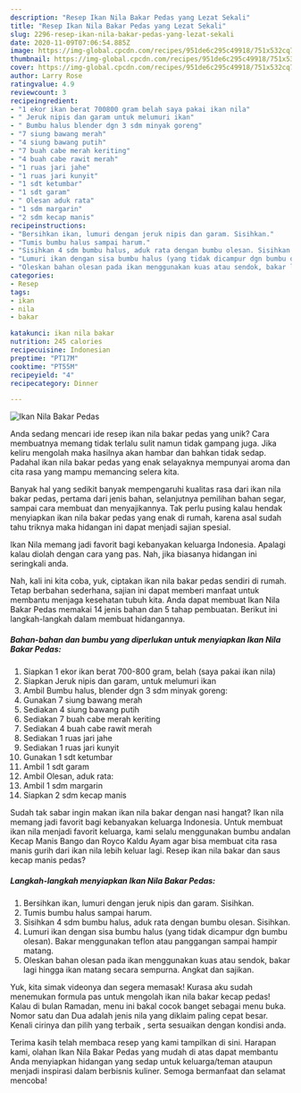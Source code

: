 ```yaml
---
description: "Resep Ikan Nila Bakar Pedas yang Lezat Sekali"
title: "Resep Ikan Nila Bakar Pedas yang Lezat Sekali"
slug: 2296-resep-ikan-nila-bakar-pedas-yang-lezat-sekali
date: 2020-11-09T07:06:54.885Z
image: https://img-global.cpcdn.com/recipes/951de6c295c49918/751x532cq70/ikan-nila-bakar-pedas-foto-resep-utama.jpg
thumbnail: https://img-global.cpcdn.com/recipes/951de6c295c49918/751x532cq70/ikan-nila-bakar-pedas-foto-resep-utama.jpg
cover: https://img-global.cpcdn.com/recipes/951de6c295c49918/751x532cq70/ikan-nila-bakar-pedas-foto-resep-utama.jpg
author: Larry Rose
ratingvalue: 4.9
reviewcount: 3
recipeingredient:
- "1 ekor ikan berat 700800 gram belah saya pakai ikan nila"
- " Jeruk nipis dan garam untuk melumuri ikan"
- " Bumbu halus blender dgn 3 sdm minyak goreng"
- "7 siung bawang merah"
- "4 siung bawang putih"
- "7 buah cabe merah keriting"
- "4 buah cabe rawit merah"
- "1 ruas jari jahe"
- "1 ruas jari kunyit"
- "1 sdt ketumbar"
- "1 sdt garam"
- " Olesan aduk rata"
- "1 sdm margarin"
- "2 sdm kecap manis"
recipeinstructions:
- "Bersihkan ikan, lumuri dengan jeruk nipis dan garam. Sisihkan."
- "Tumis bumbu halus sampai harum."
- "Sisihkan 4 sdm bumbu halus, aduk rata dengan bumbu olesan. Sisihkan."
- "Lumuri ikan dengan sisa bumbu halus (yang tidak dicampur dgn bumbu olesan). Bakar menggunakan teflon atau panggangan sampai hampir matang."
- "Oleskan bahan olesan pada ikan menggunakan kuas atau sendok, bakar lagi hingga ikan matang secara sempurna. Angkat dan sajikan."
categories:
- Resep
tags:
- ikan
- nila
- bakar

katakunci: ikan nila bakar 
nutrition: 245 calories
recipecuisine: Indonesian
preptime: "PT17M"
cooktime: "PT55M"
recipeyield: "4"
recipecategory: Dinner

---
```



![Ikan Nila Bakar Pedas](https://img-global.cpcdn.com/recipes/951de6c295c49918/751x532cq70/ikan-nila-bakar-pedas-foto-resep-utama.jpg)

Anda sedang mencari ide resep ikan nila bakar pedas yang unik? Cara membuatnya memang tidak terlalu sulit namun tidak gampang juga. Jika keliru mengolah maka hasilnya akan hambar dan bahkan tidak sedap. Padahal ikan nila bakar pedas yang enak selayaknya mempunyai aroma dan cita rasa yang mampu memancing selera kita.

Banyak hal yang sedikit banyak mempengaruhi kualitas rasa dari ikan nila bakar pedas, pertama dari jenis bahan, selanjutnya pemilihan bahan segar, sampai cara membuat dan menyajikannya. Tak perlu pusing kalau hendak menyiapkan ikan nila bakar pedas yang enak di rumah, karena asal sudah tahu triknya maka hidangan ini dapat menjadi sajian spesial.

Ikan Nila memang jadi favorit bagi kebanyakan keluarga Indonesia. Apalagi kalau diolah dengan cara yang pas. Nah, jika biasanya hidangan ini seringkali anda.


Nah, kali ini kita coba, yuk, ciptakan ikan nila bakar pedas sendiri di rumah. Tetap berbahan sederhana, sajian ini dapat memberi manfaat untuk membantu menjaga kesehatan tubuh kita. Anda dapat membuat Ikan Nila Bakar Pedas memakai 14 jenis bahan dan 5 tahap pembuatan. Berikut ini langkah-langkah dalam membuat hidangannya.

<!--inarticleads1-->

##### Bahan-bahan dan bumbu yang diperlukan untuk menyiapkan Ikan Nila Bakar Pedas:

1. Siapkan 1 ekor ikan berat 700-800 gram, belah (saya pakai ikan nila)
1. Siapkan  Jeruk nipis dan garam, untuk melumuri ikan
1. Ambil  Bumbu halus, blender dgn 3 sdm minyak goreng:
1. Gunakan 7 siung bawang merah
1. Sediakan 4 siung bawang putih
1. Sediakan 7 buah cabe merah keriting
1. Sediakan 4 buah cabe rawit merah
1. Sediakan 1 ruas jari jahe
1. Sediakan 1 ruas jari kunyit
1. Gunakan 1 sdt ketumbar
1. Ambil 1 sdt garam
1. Ambil  Olesan, aduk rata:
1. Ambil 1 sdm margarin
1. Siapkan 2 sdm kecap manis


Sudah tak sabar ingin makan ikan nila bakar dengan nasi hangat? Ikan nila memang jadi favorit bagi kebanyakan keluarga Indonesia. Untuk membuat ikan nila menjadi favorit keluarga, kami selalu menggunakan bumbu andalan Kecap Manis Bango dan Royco Kaldu Ayam agar bisa membuat cita rasa manis gurih dari ikan nila lebih keluar lagi. Resep ikan nila bakar dan saus kecap manis pedas? 

<!--inarticleads2-->

##### Langkah-langkah menyiapkan Ikan Nila Bakar Pedas:

1. Bersihkan ikan, lumuri dengan jeruk nipis dan garam. Sisihkan.
1. Tumis bumbu halus sampai harum.
1. Sisihkan 4 sdm bumbu halus, aduk rata dengan bumbu olesan. Sisihkan.
1. Lumuri ikan dengan sisa bumbu halus (yang tidak dicampur dgn bumbu olesan). Bakar menggunakan teflon atau panggangan sampai hampir matang.
1. Oleskan bahan olesan pada ikan menggunakan kuas atau sendok, bakar lagi hingga ikan matang secara sempurna. Angkat dan sajikan.


Yuk, kita simak videonya dan segera memasak! Kurasa aku sudah menemukan formula pas untuk mengolah ikan nila bakar kecap pedas! Kalau di bulan Ramadan, menu ini bakal cocok banget sebagai menu buka. Nomor satu dan Dua adalah jenis nila yang diklaim paling cepat besar. Kenali cirinya dan pilih yang terbaik , serta sesuaikan dengan kondisi anda. 

Terima kasih telah membaca resep yang kami tampilkan di sini. Harapan kami, olahan Ikan Nila Bakar Pedas yang mudah di atas dapat membantu Anda menyiapkan hidangan yang sedap untuk keluarga/teman ataupun menjadi inspirasi dalam berbisnis kuliner. Semoga bermanfaat dan selamat mencoba!
